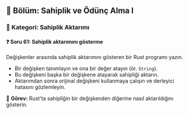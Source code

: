 ## 📘 Bölüm: Sahiplik ve Ödünç Alma I  
### 🔹 Kategori: Sahiplik Aktarımı  
#### ❓ Soru 61: Sahiplik aktarımını gösterme

Değişkenler arasında sahiplik aktarımını gösteren bir Rust programı yazın.

- Bir değişken tanımlayın ve ona bir değer atayın (ör. `String`).
- Bu değişkeni başka bir değişkene atayarak sahipliği aktarın.
- Aktarımdan sonra orijinal değişkeni kullanmaya çalışın ve derleyici hatasını gözlemleyin.

🔧 **Görev:** Rust'ta sahipliğin bir değişkenden diğerine nasıl aktarıldığını gösterin.

